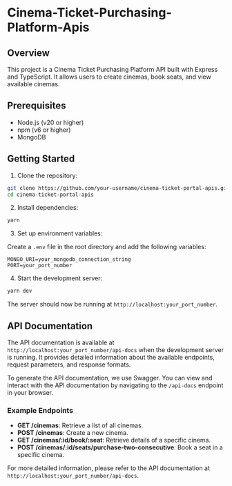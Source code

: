 # Cinema-Ticket-Purchasing-Platform-Apis

## Overview

This project is a Cinema Ticket Purchasing Platform API built with Express and TypeScript. It allows users to create cinemas, book seats, and view available cinemas.

## Prerequisites

- Node.js (v20 or higher)
- npm (v6 or higher)
- MongoDB

## Getting Started

1. Clone the repository:

```sh
git clone https://github.com/your-username/cinema-ticket-portal-apis.git
cd cinema-ticket-portal-apis
```

2. Install dependencies:

```sh
yarn
```

3. Set up environment variables:

Create a `.env` file in the root directory and add the following variables:

```env
MONGO_URI=your_mongodb_connection_string
PORT=your_port_number
```

4. Start the development server:

```sh
yarn dev
```

The server should now be running at `http://localhost:your_port_number`.

## API Documentation

The API documentation is available at `http://localhost:your_port_number/api-docs` when the development server is running. It provides detailed information about the available endpoints, request parameters, and response formats.

To generate the API documentation, we use Swagger. You can view and interact with the API documentation by navigating to the `/api-docs` endpoint in your browser.

### Example Endpoints

- **GET /cinemas**: Retrieve a list of all cinemas.
- **POST /cinemas**: Create a new cinema.
- **GET /cinemas/:id/book/:seat**: Retrieve details of a specific cinema.
- **POST /cinemas/:id/seats/purchase-two-consecutive**: Book a seat in a specific cinema.

For more detailed information, please refer to the API documentation at `http://localhost:your_port_number/api-docs`.
